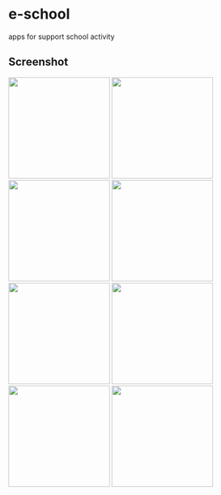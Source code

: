 # e-school
apps for support school activity
## Screenshot
<img src="https://user-images.githubusercontent.com/72175760/103604612-2f029180-4f44-11eb-8f94-3a8ebeb33e78.png" width="200">
<img src="https://user-images.githubusercontent.com/72175760/103604602-29a54700-4f44-11eb-887b-695626d72f27.png" width="200">
<img src="https://user-images.githubusercontent.com/72175760/103604607-2b6f0a80-4f44-11eb-9e1f-2d00ffa6f9e3.png" width="200">
<img src="https://user-images.githubusercontent.com/72175760/103605676-1ba4f580-4f47-11eb-9d07-d9c40f20e16e.png" width="200">
<img src="https://user-images.githubusercontent.com/72175760/103605672-19429b80-4f47-11eb-87e2-3f02e40b24da.png" width="200">
<img src="https://user-images.githubusercontent.com/72175760/103604609-2ca03780-4f44-11eb-920c-72f04fc2e43b.png" width="200">
<img src="https://user-images.githubusercontent.com/72175760/103604610-2d38ce00-4f44-11eb-8e99-64f07e2c8bf5.png" width="200">
<img src="https://user-images.githubusercontent.com/72175760/103604611-2dd16480-4f44-11eb-913f-7679e0fd1bfc.png" width="200">



